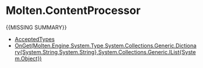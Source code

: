 ﻿  
# Molten.ContentProcessor
{{MISSING SUMMARY}}
  
*  [AcceptedTypes](docs/Molten.Engine/Molten/ContentProcessor/AcceptedTypes.md)  
*  [OnGet(Molten.Engine,System.Type,System.Collections.Generic.Dictionary{System.String,System.String},System.Collections.Generic.IList{System.Object})](docs/Molten.Engine/Molten/ContentProcessor/OnGet.md)
